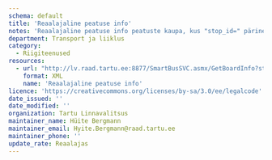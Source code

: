 ```yaml
---
schema: default
title: 'Reaalajaline peatuse info'
notes: 'Reaalajaline peatuse info peatuste kaupa, kus "stop_id=" pärineb Sõiduplaanide gtfs-failist'
department: Transport ja liiklus
category:
  - Riigiteenused
resources:
  - url: "http://lv.raad.tartu.ee:8877/SmartBusSVC.asmx/GetBoardInfo?stop_id=7820321-1"
    format: XML
    name: 'Reaalajaline peatuse info'
licence: 'https://creativecommons.org/licenses/by-sa/3.0/ee/legalcode'
date_issued: ''
date_modified: ''
organization: Tartu Linnavalitsus
maintainer_name: Hüite Bergmann
maintainer_email: Hyite.Bergmann@raad.tartu.ee
maintainer_phone: ''
update_rate: Reaalajas
---
```

